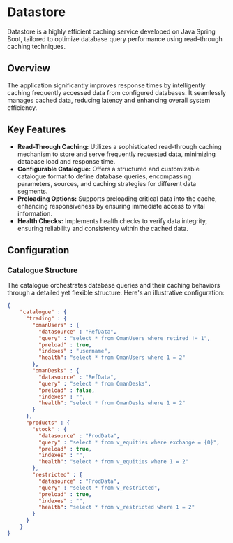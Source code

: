 # Datastore

Datastore is a highly efficient caching service developed on Java Spring Boot, tailored to optimize database query performance using read-through caching techniques.

## Overview

The application significantly improves response times by intelligently caching frequently accessed data from configured databases. It seamlessly manages cached data, reducing latency and enhancing overall system efficiency.

## Key Features

- **Read-Through Caching:** Utilizes a sophisticated read-through caching mechanism to store and serve frequently requested data, minimizing database load and response time.
- **Configurable Catalogue:** Offers a structured and customizable catalogue format to define database queries, encompassing parameters, sources, and caching strategies for different data segments.
- **Preloading Options:** Supports preloading critical data into the cache, enhancing responsiveness by ensuring immediate access to vital information.
- **Health Checks:** Implements health checks to verify data integrity, ensuring reliability and consistency within the cached data.

## Configuration

### Catalogue Structure

The catalogue orchestrates database queries and their caching behaviors through a detailed yet flexible structure. Here's an illustrative configuration:
```json
{
    "catalogue" : {
      "trading" : {
        "omanUsers" : {
          "datasource" : "RefData",
          "query" : "select * from OmanUsers where retired != 1",
          "preload" : true,
          "indexes" : "username",
          "health": "select * from OmanUsers where 1 = 2"
        },
        "omanDesks" : {
          "datasource" : "RefData",
          "query" : "select * from OmanDesks",
          "preload" : false,
          "indexes" : "",
          "health": "select * from OmanDesks where 1 = 2"
        }
      },
      "products" : {
        "stock" : {
          "datasource" : "ProdData",
          "query" : "select * from v_equities where exchange = {0}",
          "preload" : true,
          "indexes" : "",
          "health": "select * from v_equities where 1 = 2"
        },
        "restricted" : {
          "datasource" : "ProdData",
          "query" : "select * from v_restricted",
          "preload" : true,
          "indexes" : "",
          "health": "select * from v_restricted where 1 = 2"
        }
      }
    }
}
```


